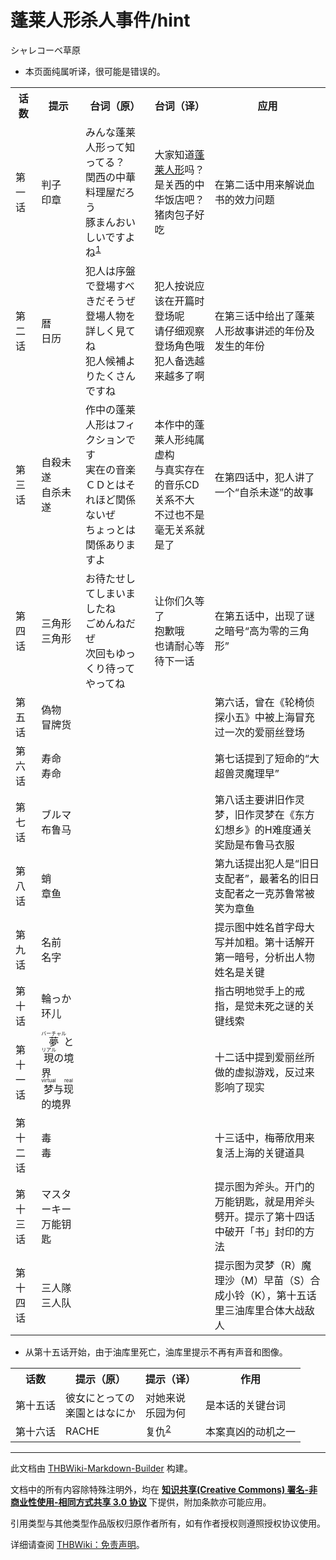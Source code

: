 # 蓬莱人形杀人事件/hint

<!-- source html: G:\repos\THBWiki-Markdown-Builder\THBWikiMarkdown\Temp\main\e\e7\ns0%3A%E8%93%AC%E8%8E%B1%E4%BA%BA%E5%BD%A2%E6%9D%80%E4%BA%BA%E4%BA%8B%E4%BB%B6%2Fhint.html -->

シャレコーベ草原

- 本页面纯属听译，很可能是错误的。


<table>
<tbody><tr>
<th>话数</th>
<th>提示</th>
<th>台词（原）</th>
<th>台词（译）</th>
<th>应用
</th></tr>
<tr>
<td>第一话</td>
<td>判子 <br> 印章</td>
<td>みんな蓬莱人形って知ってる？ <br> 関西の中華料理屋だろう <br> 豚まんおいしいですよね<sup id="cite_ref-1" class="reference"><a href="#cite_note-1">1</a></sup></td>
<td>大家知道<a href="./蓬莱人形.md" title="蓬莱人形">蓬莱人形</a>吗？ <br> 是关西的中华饭店吧？ <br> 猪肉包子好吃</td>
<td>在第二话中用来解说血书的效力问题
</td></tr>
<tr>
<td>第二话</td>
<td>暦 <br> 日历</td>
<td>犯人は序盤で登場すべきだそうぜ <br> 登場人物を詳しく見てね <br> 犯人候補よりたくさんですね</td>
<td>犯人按说应该在开篇时登场呢 <br> 请仔细观察登场角色哦 <br> 犯人备选越来越多了啊</td>
<td>在第三话中给出了蓬莱人形故事讲述的年份及发生的年份
</td></tr>
<tr>
<td>第三话</td>
<td>自殺未遂 <br> 自杀未遂</td>
<td>作中の蓬莱人形はフィクションです <br> 実在の音楽ＣＤとはそれほど関係ないぜ <br> ちょっとは関係ありますよ</td>
<td>本作中的蓬莱人形纯属虚构 <br> 与真实存在的音乐CD关系不大 <br> 不过也不是毫无关系就是了</td>
<td>在第四话中，犯人讲了一个“自杀未遂”的故事
</td></tr>
<tr>
<td>第四话</td>
<td>三角形 <br> 三角形</td>
<td>お待たせしてしまいましたね <br> ごめんねだぜ <br> 次回もゆっくり待ってやってね</td>
<td>让你们久等了 <br> 抱歉哦 <br> 也请耐心等待下一话</td>
<td>在第五话中，出现了谜之暗号“高为零的三角形”
</td></tr>
<tr>
<td>第五话</td>
<td>偽物 <br> 冒牌货</td>
<td></td>
<td></td>
<td>第六话，曾在《轮椅侦探小五》中被<span class="inside" title="你知道的太多了">上海</span>冒充过一次的<span class="inside" title="你知道的太多了">爱丽丝</span>登场
</td></tr>
<tr>
<td>第六话</td>
<td>寿命 <br> 寿命</td>
<td></td>
<td></td>
<td>第七话提到了短命的“大超兽灵魔理早”
</td></tr>
<tr>
<td>第七话</td>
<td>ブルマ <br> 布鲁马</td>
<td></td>
<td></td>
<td>第八话主要讲旧作灵梦，旧作灵梦在《东方幻想乡》的H难度通关奖励是布鲁马衣服
</td></tr>
<tr>
<td>第八话</td>
<td>蛸 <br> 章鱼</td>
<td></td>
<td></td>
<td>第九话提出犯人是“旧日支配者”，最著名的旧日支配者之一<span class="inside" title="你知道的太多了">克苏鲁</span>常被笑为章鱼
</td></tr>
<tr>
<td>第九话</td>
<td>名前 <br> 名字</td>
<td></td>
<td></td>
<td>提示图中姓名首字母大写并加粗。第十话解开第一暗号，分析出人物姓名是关键
</td></tr>
<tr>
<td>第十话</td>
<td>輪っか <br> 环儿</td>
<td></td>
<td></td>
<td>指<span class="inside" title="你知道的太多了">古明地觉手上的戒指</span>，是<span class="inside" title="你知道的太多了">觉未死之谜</span>的关键线索
</td></tr>
<tr>
<td>第十一话</td>
<td><ruby lang="ja"><rb>夢</rb><rp> (</rp><rt>バーチャル</rt><rp>) </rp></ruby>と<ruby lang="ja"><rb>現</rb><rp> (</rp><rt>リアル</rt><rp>) </rp></ruby>の境界 <br> <ruby><rb>梦</rb><rp> (</rp><rt>virtual</rt><rp>) </rp></ruby>与<ruby><rb>现</rb><rp> (</rp><rt>real</rt><rp>) </rp></ruby>的境界</td>
<td></td>
<td></td>
<td>十二话中提到爱丽丝所做的虚拟游戏，反过来影响了现实
</td></tr>
<tr>
<td>第十二话</td>
<td>毒 <br> 毒</td>
<td></td>
<td></td>
<td>十三话中，梅蒂欣用来复活<span class="inside" title="你知道的太多了">上海</span>的关键道具
</td></tr>
<tr>
<td>第十三话</td>
<td>マスターキー <br> 万能钥匙</td>
<td></td>
<td></td>
<td>提示图为斧头。开门的万能钥匙，就是用斧头劈开。提示了第十四话中破开「书」封印的方法
</td></tr>
<tr>
<td>第十四话</td>
<td>三人隊 <br> 三人队</td>
<td></td>
<td></td>
<td>提示图为灵梦（R）魔理沙（M）早苗（S）合成小铃（K），第十五话里三油库里合体大战敌人
</td></tr>
</tbody></table>


- 从第十五话开始，由于油库里死亡，油库里提示不再有声音和图像。


<table>
<tbody><tr>
<th>话数</th>
<th>提示（原）</th>
<th>提示（译）</th>
<th>作用
</th></tr>
<tr>
<td>第十五话</td>
<td>彼女にとっての<br>楽園とはなにか</td>
<td>对她来说<br>乐园为何</td>
<td>是本话的关键台词
</td></tr>
<tr>
<td>第十六话</td>
<td>RACHE</td>
<td>复仇<sup id="cite_ref-2" class="reference"><a href="#cite_note-2">2</a></sup></td>
<td>本案真凶的动机之一
</td></tr>
</tbody></table>



[^cite_note-1]: 关西著名中华饭店「551蓬莱」，其拿手菜为猪肉包子。





---

此文档由 [THBWiki-Markdown-Builder](https://github.com/Delsin-Yu/THBWiki-Markdown-Builder) 构建。

文档中的所有内容除特殊注明外，均在 [**知识共享(Creative Commons) 署名-非商业性使用-相同方式共享 3.0 协议**](https://creativecommons.org/licenses/by-sa/3.0/deed.zh-hans) 下提供，附加条款亦可能应用。

引用类型与其他类型作品版权归原作者所有，如有作者授权则遵照授权协议使用。

详细请查阅 [THBWiki：免责声明](https://thbwiki.cc/THBWiki:%E5%85%8D%E8%B4%A3%E5%A3%B0%E6%98%8E)。

